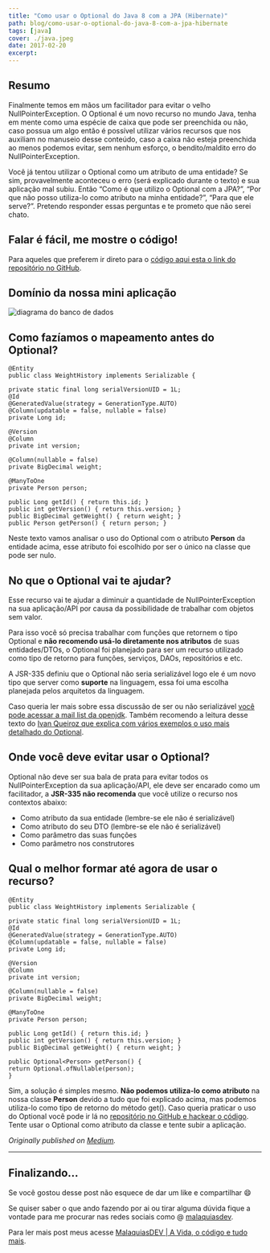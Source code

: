 ```yaml
---
title: "Como usar o Optional do Java 8 com a JPA (Hibernate)"
path: blog/como-usar-o-optional-do-java-8-com-a-jpa-hibernate
tags: [java]
cover: ./java.jpeg
date: 2017-02-20
excerpt: 
---
```


## Resumo

Finalmente temos em mãos um facilitador para evitar o velho NullPointerException. O Optional é um novo recurso no mundo Java, tenha em mente como uma espécie de caixa que pode ser preenchida ou não, caso possua um algo então é possível utilizar vários recursos que nos auxiliam no manuseio desse conteúdo, caso a caixa não esteja preenchida ao menos podemos evitar, sem nenhum esforço, o bendito/maldito erro do NullPointerException.

Você já tentou utilizar o Optional como um atributo de uma entidade? Se sim, provavelmente aconteceu o erro (será explicado durante o texto) e sua aplicação mal subiu. Então “Como é que utilizo o Optional com a JPA?”, “Por que não posso utiliza-lo como atributo na minha entidade?”, “Para que ele serve?”. Pretendo responder essas perguntas e te prometo que não serei chato.

## Falar é fácil, me mostre o código!

Para aqueles que preferem ir direto para o [código aqui esta o link do repositório no GitHub](https://github.com/mmalaquias1/microprofile-swarm-samples/tree/master/swarm-jpa-java8-optional).

## Domínio da nossa mini aplicação

![diagrama do banco de dados](https://miro.medium.com/max/478/0*lSIQtq9VIIrGYwN_.)

## Como fazíamos o mapeamento antes do Optional?

```
@Entity
public class WeightHistory implements Serializable {

private static final long serialVersionUID = 1L;
@Id
@GeneratedValue(strategy = GenerationType.AUTO)
@Column(updatable = false, nullable = false)
private Long id;

@Version
@Column
private int version;

@Column(nullable = false)
private BigDecimal weight;

@ManyToOne
private Person person;

public Long getId() { return this.id; }
public int getVersion() { return this.version; }
public BigDecimal getWeight() { return weight; }
public Person getPerson() { return person; }
```

Neste texto vamos analisar o uso do Optional com o atributo **Person** da entidade acima, esse atributo foi escolhido por ser o único na classe que pode ser nulo.

## No que o Optional vai te ajudar?

Esse recurso vai te ajudar a diminuir a quantidade de NullPointerException na sua aplicação/API por causa da possibilidade de trabalhar com objetos sem valor.

Para isso você só precisa trabalhar com funções que retornem o tipo Optional e **não recomendo usá-lo diretamente nos atributos** de suas entidades/DTOs, o Optional foi planejado para ser um recurso utilizado como tipo de retorno para funções, serviços, DAOs, repositórios e etc.

A JSR-335 definiu que o Optional não seria serializável logo ele é um novo tipo que server como **suporte** na linguagem, essa foi uma escolha planejada pelos arquitetos da linguagem.

Caso queria ler mais sobre essa discussão de ser ou não serializável [você pode acessar a mail list da openjdk](http://mail.openjdk.java.net/pipermail/jdk8-dev/2013-September/003274.html). Também recomendo a leitura desse texto do [Ivan Queiroz que explica com vários exemplos o uso mais detalhado do Optional](http://blog.ivanqueiroz.com/2017/01/revisando-padroes-java-8-null-object.html).

## Onde você deve evitar usar o Optional?

Optional não deve ser sua bala de prata para evitar todos os NullPointerException da sua aplicação/API, ele deve ser encarado como um facilitador, a **JSR-335 não recomenda** que você utilize o recurso nos contextos abaixo:

- Como atributo da sua entidade (lembre-se ele não é serializável)
- Como atributo do seu DTO (lembre-se ele não é serializável)
- Como parâmetro das suas funções
- Como parâmetro nos construtores

## Qual o melhor formar até agora de usar o recurso?

```
@Entity
public class WeightHistory implements Serializable {

private static final long serialVersionUID = 1L;
@Id
@GeneratedValue(strategy = GenerationType.AUTO)
@Column(updatable = false, nullable = false)
private Long id;

@Version
@Column
private int version;

@Column(nullable = false)
private BigDecimal weight;

@ManyToOne
private Person person;

public Long getId() { return this.id; }
public int getVersion() { return this.version; }
public BigDecimal getWeight() { return weight; }

public Optional<Person> getPerson() {
return Optional.ofNullable(person);
}
```

Sim, a solução é simples mesmo. **Não podemos utiliza-lo como atributo** na nossa classe **Person** devido a tudo que foi explicado acima, mas podemos utiliza-lo como tipo de retorno do método get(). Caso queria praticar o uso do Optional você pode ir lá no [repositório no GitHub e hackear o código](https://github.com/mmalaquias1/microprofile-swarm-samples/tree/master/swarm-jpa-java8-optional). Tente usar o Optional como atributo da classe e tente subir a aplicação.

_Originally published on [Medium](https://medium.com/collabcode/como-usar-o-optional-do-java-8-com-a-jpa-hibernate-c1e48a4aa546)._

---

## Finalizando…

Se você gostou desse post não esquece de dar um like e compartilhar 😄

Se quiser saber o que ando fazendo por ai ou tirar alguma dúvida fique a vontade para me procurar nas redes sociais como @ [malaquiasdev](https://twitter.com/malaquiasdev).

Para ler mais post meus acesse [MalaquiasDEV | A Vida, o código e tudo mais](http://malaquias.dev).
